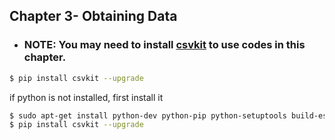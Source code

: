 ## Chapter 3- Obtaining Data

 - ### NOTE: You may need to install [csvkit](https://csvkit.readthedocs.org/en/0.9.0/) to use codes in this chapter.
```sh
$ pip install csvkit --upgrade
```
if python is not installed, first install it
```sh
$ sudo apt-get install python-dev python-pip python-setuptools build-essential
$ pip install csvkit --upgrade
```
